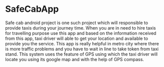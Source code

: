 # SafeCabApp

Safe cab android project is one such project which will responsible to provide taxis during your journey time. When you are in need to hire taxis for travelling purpose use this app and based on the information received from this app, taxi driver will able to get your location and available to provide you the service. This app is really helpful in metro city where there is more traffic problems and you have to wait in line to take token from taxi stand. This system uses the feature of GPS using which the taxi driver will locate you using its google map and with the help of GPS compass.
